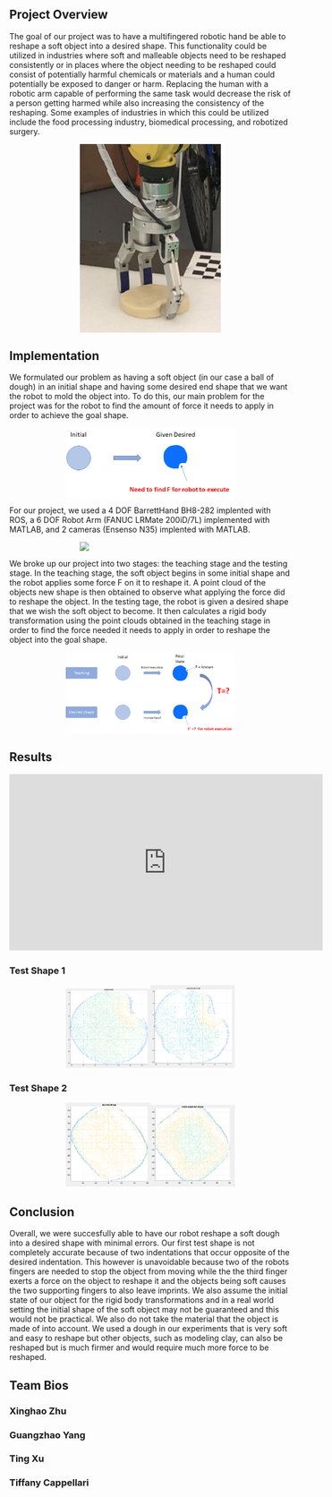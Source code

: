 ## Project Overview

The goal of our project was to have a multifingered robotic hand be able to reshape a soft object into a desired shape. This functionality could be utilized in industries where soft and malleable objects need to be reshaped consistently or in places where the object needing to be reshaped could consist of potentially harmful chemicals or materials and a human could potentially be exposed to danger or harm. Replacing the human with a robotic arm capable of performing the same task would decrease the risk of a person getting harmed while also increasing the consistency of the reshaping. Some examples of industries in which this could be utilized include the food processing industry, biomedical processing, and robotized surgery. 

<img src="images/image28.png" style="width: 50%; display: block; margin: auto;" />

## Implementation

We formulated our problem as having a soft object (in our case a ball of dough) in an initial shape and having some desired end shape that we want the robot to mold the object into. To do this, our main problem for the project was for the robot to find the amount of force it needs to apply in order to achieve the goal shape.

<img src="images/problemStatement.png" style="width: 60%; display: block; margin: auto;" />

For our project, we used a 4 DOF BarrettHand BH8-282 implented with ROS, a 6 DOF Robot Arm (FANUC LRMate 200iD/7L) implemented with MATLAB, and 2 cameras (Ensenso N35) implented with MATLAB. 

<img src="images/image33.png" style="width: 50%; display: block; margin: auto;" />

We broke up our project into two stages: the teaching stage and the testing stage. In the teaching stage, the soft object begins in some initial shape and the robot applies some force F on it to reshape it. A point cloud of the objects new shape is then obtained to observe what applying the force did to reshape the object. In the testing tage, the robot is given a desired shape that we wish the soft object to become. It then calculates a rigid body transformation using the point clouds obtained in the teaching stage in order to find the force needed it needs to apply in order to reshape the object into the goal shape. 

<img src="images/stages.png" style="width: 60%; display: block; margin: auto;" />

## Results
<iframe width="560" height="315" src="https://www.youtube.com/embed/knuFI5SsM_Y" frameborder="0" allow="accelerometer; autoplay; encrypted-media; gyroscope; picture-in-picture" allowfullscreen></iframe>

### Test Shape 1
<div style="text-align: center;">
  <img src="images/image24.png" style="width: 30%;" /><img src="images/image23.png" style="width: 30%;" />
</div>

### Test Shape 2
<div style="text-align: center;">
  <img src="images/image31.png" style="width: 30%;" /><img src="images/image32.png" style="width: 30%;" />
</div>

## Conclusion
Overall, we were succesfully able to have our robot reshape a soft dough into a desired shape with minimal errors. Our first test shape is not completely accurate because of two indentations that occur opposite of the desired indentation. This however is unavoidable because two of the robots fingers are needed to stop the object from moving while the the third finger exerts a force on the object to reshape it and the objects being soft causes the two supporting fingers to also leave imprints. We also assume the initial state of our object for the rigid body transformations and in a real world setting the initial shape of the soft object may not be guaranteed and this would not be practical. We also do not take the material that the object is made of into account. We used a dough in our experiments that is very soft and easy to reshape but other objects, such as modeling clay, can also be reshaped but is much firmer and would require much more force to be reshaped. 

## Team Bios

### Xinghao Zhu 

### Guangzhao Yang 

### Ting Xu 

### Tiffany Cappellari

